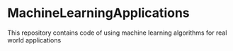# MachineLearningApplications

This repository contains code of using machine learning algorithms for real world applications
